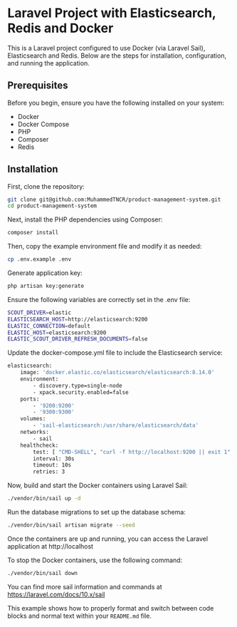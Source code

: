 # Laravel Project with Elasticsearch, Redis and Docker

This is a Laravel project configured to use Docker (via Laravel Sail), Elasticsearch and Redis. Below are the steps for installation, configuration, and running the application.

## Prerequisites

Before you begin, ensure you have the following installed on your system:

- Docker
- Docker Compose
- PHP
- Composer
- Redis

## Installation

First, clone the repository:

```bash
git clone git@github.com:MuhammedTNCR/product-management-system.git
cd product-management-system
```

Next, install the PHP dependencies using Composer:
```bash
composer install
```

Then, copy the example environment file and modify it as needed:
```bash
cp .env.example .env
```

Generate application key:
```bash
php artisan key:generate
```

Ensure the following variables are correctly set in the .env file:
```bash
SCOUT_DRIVER=elastic
ELASTICSEARCH_HOST=http://elasticsearch:9200
ELASTIC_CONNECTION=default
ELASTIC_HOST=elasticsearch:9200
ELASTIC_SCOUT_DRIVER_REFRESH_DOCUMENTS=false
```

Update the docker-compose.yml file to include the Elasticsearch service:
```bash
elasticsearch:
    image: 'docker.elastic.co/elasticsearch/elasticsearch:8.14.0'
    environment:
        - discovery.type=single-node
        - xpack.security.enabled=false
    ports:
        - '9200:9200'
        - '9300:9300'
    volumes:
        - 'sail-elasticsearch:/usr/share/elasticsearch/data'
    networks:
        - sail
    healthcheck:
        test: [ "CMD-SHELL", "curl -f http://localhost:9200 || exit 1" ]
        interval: 30s
        timeout: 10s
        retries: 3
```
Now, build and start the Docker containers using Laravel Sail:
```bash
./vendor/bin/sail up -d
```

Run the database migrations to set up the database schema:
```bash
./vendor/bin/sail artisan migrate --seed
```

Once the containers are up and running, you can access the Laravel application at http://localhost

To stop the Docker containers, use the following command:
```bash
./vendor/bin/sail down
```
You can find more sail information and commands at https://laravel.com/docs/10.x/sail

This example shows how to properly format and switch between code blocks and normal text within your `README.md` file.

